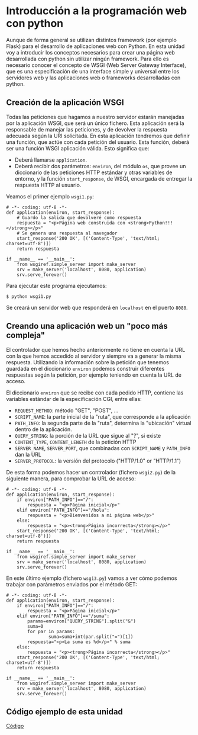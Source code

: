 # Introducción a la programación web con python

Aunque de forma general se utilizan distintos framework (por ejemplo Flask) para el desarrollo de aplicaciones web con Python. En esta unidad voy a introducir los conceptos necesarios para crear una página web desarrollada con python sin utilizar ningún framework. Para ello es necesario conocer el concepto de WSGI (Web Server Gateway Interface), que es una especificación de una interface simple y universal entre los servidores web y las aplicaciones web o frameworks desarrolladas con python.

## Creación de la aplicación WSGI

Todas las peticiones que hagamos a nuestro servidor estarán manejadas por la aplicación WSGI, que será un único fichero. Esta aplicación será la responsable de manejar las peticiones, y de devolver la respuesta adecuada según la URI solicitada. En esta aplicación tendremos que definir una función, que actúe con cada petición del usuario. Esta función, deberá ser una función WSGI aplicación válida. Esto significa que:

* Deberá llamarse `application`.
* Deberá recibir dos parámetros: `environ`, del módulo `os`, que provee un diccionario de las peticiones HTTP estándar y otras variables de entorno, y la función `start_response`, de WSGI, encargada de entregar la respuesta HTTP al usuario.

Veamos el primer ejemplo `wsgi1.py`:

	# -*- coding: utf-8 -*-
	def application(environ, start_response):
	    # Guardo la salida que devolveré como respuesta
	    respuesta = "<p>Página web construida con <strong>Python!!!</strong></p>"
	    # Se genera una respuesta al navegador 
	    start_response('200 OK', [('Content-Type', 'text/html; charset=utf-8')])
	    return respuesta	

	if __name__ == '__main__':
	    from wsgiref.simple_server import make_server
	    srv = make_server('localhost', 8080, application)
	    srv.serve_forever()

Para ejecutar este programa ejecutamos:

	$ python wsgi1.py

Se creará un servidor web que responderá en `localhost` en el puerto `8080`.

## Creando una aplicación web un "poco más compleja"

El controlador que hemos hecho anteriormente no tiene en cuenta la URL con la que hemos accedido al servidor y siempre va a generar la misma respuesta. Utilizando la información sobre la petición que tenemos guardada en el diccionario `environ` podemos construir diferentes respuestas según la petición, por ejemplo teniendo en cuenta la URL de acceso.

El diccionario `environ` que se recibe con cada pedido HTTP, contiene las variables estándar de la especificación CGI, entre ellas:

* `REQUEST_METHOD`: método "GET", "POST", ...
* `SCRIPT_NAME`: la parte inicial de la "ruta", que corresponde a la aplicación
* `PATH_INFO`: la segunda parte de la "ruta", determina la "ubicación" virtual dentro de la aplicación.
* `QUERY_STRING`: la porción de la URL que sigue al "?", si existe
* `CONTENT_TYPE`, `CONTENT_LENGTH` de la petición HTTP
* `SERVER_NAME`, `SERVER_PORT`, que combinadas con `SCRIPT_NAME` y `PATH_INFO` dan la URL
* `SERVER_PROTOCOL`: la versión del protocolo ("HTTP/1.0" or "HTTP/1.1")

De esta forma podemos hacer un controlador (fichero `wsgi2.py`) de la siguiente manera, para comprobar la URL de acceso:

	# -*- coding: utf-8 -*-
	def application(environ, start_response):
	    if environ["PATH_INFO"]=="/":
	        respuesta = "<p>Página inicial</p>"
	    elif environ["PATH_INFO"]=="/hola":
	        respuesta = "<p>Bienvenidos a mi página web</p>"
	    else:
	        respuesta = "<p><trong>Página incorrecta</strong></p>"
	    start_response('200 OK', [('Content-Type', 'text/html; charset=utf-8')])
	    return respuesta	

	if __name__ == '__main__':
	    from wsgiref.simple_server import make_server
	    srv = make_server('localhost', 8080, application)
	    srv.serve_forever()

En este último ejemplo (fichero `wsgi3.py`) vamos a ver cómo podemos trabajar con parámetros enviados por el método GET:

	# -*- coding: utf-8 -*-
	def application(environ, start_response):
	    if environ["PATH_INFO"]=="/":
	        respuesta = "<p>Página inicial</p>"
	    elif environ["PATH_INFO"]=="/suma":
	        params=environ["QUERY_STRING"].split("&")
	        suma=0
	        for par in params:
	                suma=suma+int(par.split("=")[1])
	        respuesta="<p>La suma es %d</p>" % suma
	    else:
	        respuesta = "<p><trong>Página incorrecta</strong></p>"
	    start_response('200 OK', [('Content-Type', 'text/html; charset=utf-8')])
	    return respuesta	

	if __name__ == '__main__':
	    from wsgiref.simple_server import make_server
	    srv = make_server('localhost', 8080, application)
	    srv.serve_forever()

## Código ejemplo de esta unidad

[Código](../../ejemplos/u4)